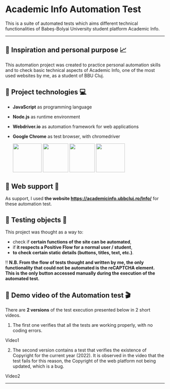 # Academic Info Automation Test
This is a suite of automated tests which aims different technical functionalities of Babeș-Bolyai University student platform Academic Info.



------



## :pushpin: Inspiration and personal purpose :chart_with_upwards_trend:
This automation project was created to practice personal automation skills and to check basic technical aspects of Academic Info, one of the most used websites by me, as a student of BBU Cluj.






## :pushpin: Project technologies :computer:
+ **JavaScript** as programming language
+ **Node.js** as runtime environment
+ **Webdriver.io** as automation framework for web applications
+ **Google Chrome** as test browser, with chromedriver

    <img src="https://user-images.githubusercontent.com/115346533/207126821-44c69b50-e31e-47cf-807d-360653372d09.png" width="91" height="91">               <img src="https://user-images.githubusercontent.com/115346533/207125973-3188c005-11c9-4c49-ab8c-b71e5c58a5c4.png" width="80" height="91">   <img src="https://user-images.githubusercontent.com/115346533/207128580-5f3dd3bc-44f7-49dc-8cdb-a4991368536a.png" width="80" height="91">   <img src="https://user-images.githubusercontent.com/115346533/208242996-fae0e828-b968-45cd-ab0c-1a73c9825b65.png" width="91" height="91">
    
    
    
    
    
    
## :pushpin: Web support :link:
As support, I used **the website https://academicinfo.ubbcluj.ro/Info/** for these automation test.






## :pushpin: Testing objects :microscope:
This project was thought as a way to:
+ check if **certain functions of the site can be automated**, 
+ if **it respects a Positive Flow for a normal user / student**, 
+ **to check certain static details (buttons, titles, text, etc.)**.

:bangbang: **N.B.  From the flow of tests thought and written by me, the only functionality that could not be automated is the reCAPTCHA element. This is the only button accessed manually during the execution of the automated test.**






## :pushpin: Demo video of the Automation test :clapper:
There are **2 versions** of the test execution presented below in 2 short videos. 

1. The first one verifies that all the tests are working properly, with no coding errors. 


Video1



2. The second version contains a test that verifies the existence of Copyright for the current year (2022). It is observed in the video that the test fails for this reason, the Copyright of the web platform not being updated, which is a bug. 


Video2



------


